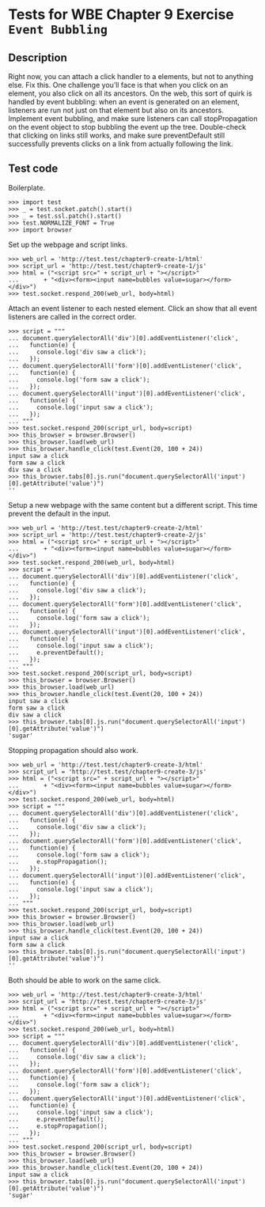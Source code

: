 Tests for WBE Chapter 9 Exercise `Event Bubbling`
============================================

Description
-----------

Right now, you can attach a click handler to a elements, but not to anything
    else.
Fix this.
One challenge you’ll face is that when you click on an element, you also click
    on all its ancestors.
On the web, this sort of quirk is handled by event bubbling: when an event is
    generated on an element, listeners are run not just on that element but
    also on its ancestors.
Implement event bubbling, and make sure listeners can call stopPropagation on
    the event object to stop bubbling the event up the tree.
Double-check that clicking on links still works, and make sure preventDefault
    still successfully prevents clicks on a link from actually following the
    link.


Test code
---------

Boilerplate.

    >>> import test
    >>> _ = test.socket.patch().start()
    >>> _ = test.ssl.patch().start()
    >>> test.NORMALIZE_FONT = True
    >>> import browser

Set up the webpage and script links.

    >>> web_url = 'http://test.test/chapter9-create-1/html'
    >>> script_url = 'http://test.test/chapter9-create-1/js'
    >>> html = ("<script src=" + script_url + "></script>"
    ...       + "<div><form><input name=bubbles value=sugar></form></div>")
    >>> test.socket.respond_200(web_url, body=html)

Attach an event listener to each nested element.
Click an show that all event listeners are called in the correct order.

    >>> script = """
    ... document.querySelectorAll('div')[0].addEventListener('click',
    ...   function(e) {
    ...     console.log('div saw a click');
    ...   });
    ... document.querySelectorAll('form')[0].addEventListener('click',
    ...   function(e) {
    ...     console.log('form saw a click');
    ...   });
    ... document.querySelectorAll('input')[0].addEventListener('click',
    ...   function(e) {
    ...     console.log('input saw a click');
    ...   });
    ... """
    >>> test.socket.respond_200(script_url, body=script)
    >>> this_browser = browser.Browser()
    >>> this_browser.load(web_url)
    >>> this_browser.handle_click(test.Event(20, 100 + 24))
    input saw a click
    form saw a click
    div saw a click
    >>> this_browser.tabs[0].js.run("document.querySelectorAll('input')[0].getAttribute('value')")
    ''

Setup a new webpage with the same content but a different script.
This time prevent the default in the input.

    >>> web_url = 'http://test.test/chapter9-create-2/html'
    >>> script_url = 'http://test.test/chapter9-create-2/js'
    >>> html = ("<script src=" + script_url + "></script>"
    ...       + "<div><form><input name=bubbles value=sugar></form></div>")
    >>> test.socket.respond_200(web_url, body=html)
    >>> script = """
    ... document.querySelectorAll('div')[0].addEventListener('click',
    ...   function(e) {
    ...     console.log('div saw a click');
    ...   });
    ... document.querySelectorAll('form')[0].addEventListener('click',
    ...   function(e) {
    ...     console.log('form saw a click');
    ...   });
    ... document.querySelectorAll('input')[0].addEventListener('click',
    ...   function(e) {
    ...     console.log('input saw a click');
    ...     e.preventDefault();
    ...   });
    ... """
    >>> test.socket.respond_200(script_url, body=script)
    >>> this_browser = browser.Browser()
    >>> this_browser.load(web_url)
    >>> this_browser.handle_click(test.Event(20, 100 + 24))
    input saw a click
    form saw a click
    div saw a click
    >>> this_browser.tabs[0].js.run("document.querySelectorAll('input')[0].getAttribute('value')")
    'sugar'

Stopping propagation should also work.

    >>> web_url = 'http://test.test/chapter9-create-3/html'
    >>> script_url = 'http://test.test/chapter9-create-3/js'
    >>> html = ("<script src=" + script_url + "></script>"
    ...       + "<div><form><input name=bubbles value=sugar></form></div>")
    >>> test.socket.respond_200(web_url, body=html)
    >>> script = """
    ... document.querySelectorAll('div')[0].addEventListener('click',
    ...   function(e) {
    ...     console.log('div saw a click');
    ...   });
    ... document.querySelectorAll('form')[0].addEventListener('click',
    ...   function(e) {
    ...     console.log('form saw a click');
    ...     e.stopPropagation();
    ...   });
    ... document.querySelectorAll('input')[0].addEventListener('click',
    ...   function(e) {
    ...     console.log('input saw a click');
    ...   });
    ... """
    >>> test.socket.respond_200(script_url, body=script)
    >>> this_browser = browser.Browser()
    >>> this_browser.load(web_url)
    >>> this_browser.handle_click(test.Event(20, 100 + 24))
    input saw a click
    form saw a click
    >>> this_browser.tabs[0].js.run("document.querySelectorAll('input')[0].getAttribute('value')")
    ''

Both should be able to work on the same click.

    >>> web_url = 'http://test.test/chapter9-create-3/html'
    >>> script_url = 'http://test.test/chapter9-create-3/js'
    >>> html = ("<script src=" + script_url + "></script>"
    ...       + "<div><form><input name=bubbles value=sugar></form></div>")
    >>> test.socket.respond_200(web_url, body=html)
    >>> script = """
    ... document.querySelectorAll('div')[0].addEventListener('click',
    ...   function(e) {
    ...     console.log('div saw a click');
    ...   });
    ... document.querySelectorAll('form')[0].addEventListener('click',
    ...   function(e) {
    ...     console.log('form saw a click');
    ...   });
    ... document.querySelectorAll('input')[0].addEventListener('click',
    ...   function(e) {
    ...     console.log('input saw a click');
    ...     e.preventDefault();
    ...     e.stopPropagation();
    ...   });
    ... """
    >>> test.socket.respond_200(script_url, body=script)
    >>> this_browser = browser.Browser()
    >>> this_browser.load(web_url)
    >>> this_browser.handle_click(test.Event(20, 100 + 24))
    input saw a click
    >>> this_browser.tabs[0].js.run("document.querySelectorAll('input')[0].getAttribute('value')")
    'sugar'
